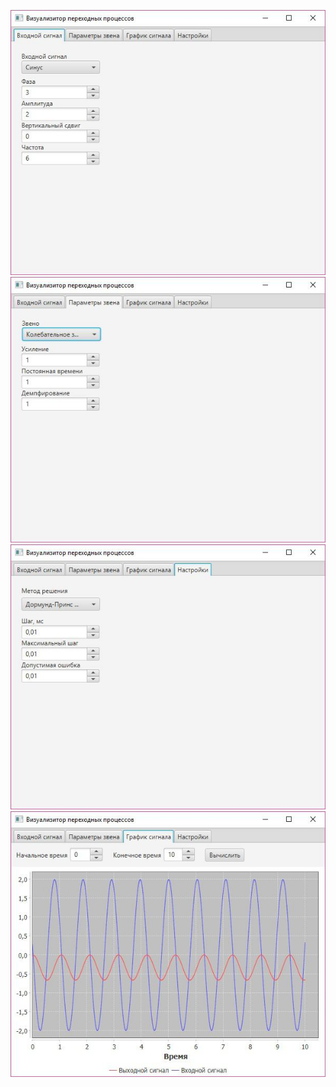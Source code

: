 
![Screenshot 1](/docs/__1.jpg)
![Screenshot 2](/docs/__2.jpg)
![Screenshot 3](/docs/_3.jpg)
![Screenshot 4](/docs/__4.jpg)
